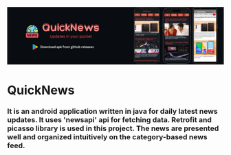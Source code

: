 <img src="https://github.com/Pradipto-m/Pradipto-m/blob/master/Github_Assets/newsBanner.png" alt='' />

# QuickNews

### It is an android application written in java for daily latest news updates. It uses 'newsapi' api for fetching data. Retrofit and picasso library is used in this project. The news are presented well and organized intuitively on the category-based news feed.
